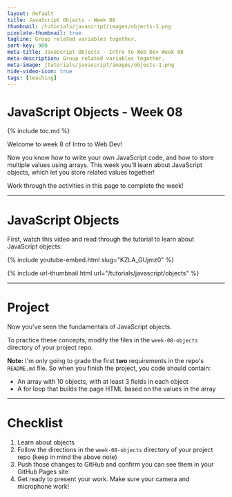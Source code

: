 ```yaml
---
layout: default
title: JavaScript Objects - Week 08
thumbnail: /tutorials/javascript/images/objects-1.png
pixelate-thumbnail: true
tagline: Group related variables together.
sort-key: 900
meta-title: JavaScript Objects - Intro to Web Dev Week 08
meta-description: Group related variables together.
meta-image: /tutorials/javascript/images/objects-1.png
hide-video-icon: true
tags: [teaching]
---
```


# JavaScript Objects - Week 08

{% include toc.md %}

Welcome to week 8 of Intro to Web Dev!

Now you know how to write your own JavaScript code, and how to store multiple values using arrays. This week you'll learn about JavaScript objects, which let you store related values together!

Work through the activities in this page to complete the week!

---

# JavaScript Objects

First, watch this video and read through the tutorial to learn about JavaScript objects:

{% include youtube-embed.html slug="KZLA_GUjmz0" %}

{% include url-thumbnail.html url="/tutorials/javascript/objects" %}

---

# Project

Now you've seen the fundamentals of JavaScript objects.

To practice these concepts, modify the files in the `week-08-objects` directory of your project repo.

**Note:** I'm only going to grade the first **two** requirements in the repo's `README.md` file. So when you finish the project, you code should contain:

- An array with 10 objects, with at least 3 fields in each object
- A for loop that builds the page HTML based on the values in the array

---

# Checklist

1. Learn about objects
2. Follow the directions in the `week-08-objects` directory of your project repo (keep in mind the above note)
3. Push those changes to GitHub and confirm you can see them in your GitHub Pages site
4. Get ready to present your work. Make sure your camera and microphone work!
